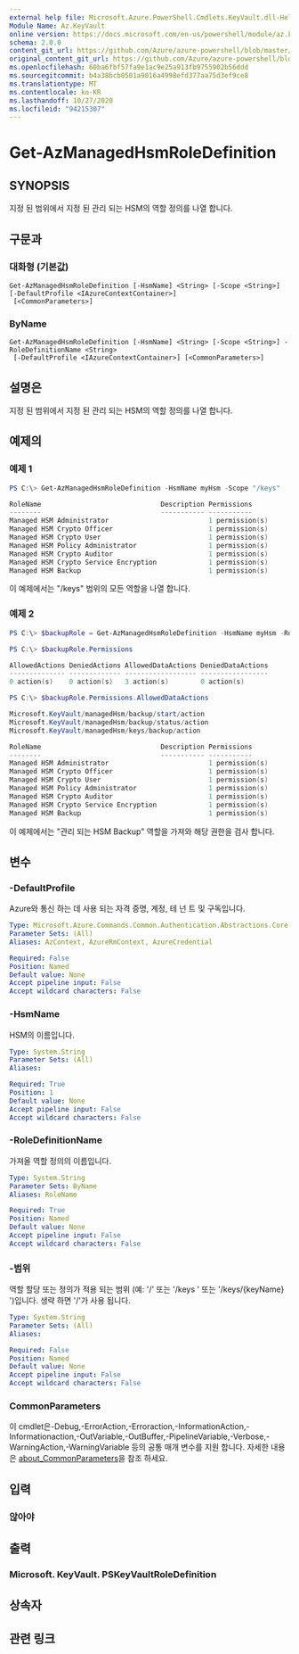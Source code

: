 ```yaml
---
external help file: Microsoft.Azure.PowerShell.Cmdlets.KeyVault.dll-Help.xml
Module Name: Az.KeyVault
online version: https://docs.microsoft.com/en-us/powershell/module/az.keyvault/get-azmanagedhsmroledefinition
schema: 2.0.0
content_git_url: https://github.com/Azure/azure-powershell/blob/master/src/KeyVault/KeyVault/help/Get-AzManagedHsmRoleDefinition.md
original_content_git_url: https://github.com/Azure/azure-powershell/blob/master/src/KeyVault/KeyVault/help/Get-AzManagedHsmRoleDefinition.md
ms.openlocfilehash: 60ba6fbf57fa9e1ac9e25a913fb9755902b56ddd
ms.sourcegitcommit: b4a38bcb0501a9016a4998efd377aa75d3ef9ce8
ms.translationtype: MT
ms.contentlocale: ko-KR
ms.lasthandoff: 10/27/2020
ms.locfileid: "94215307"
---
```

# Get-AzManagedHsmRoleDefinition

## SYNOPSIS
지정 된 범위에서 지정 된 관리 되는 HSM의 역할 정의를 나열 합니다.

## 구문과

### 대화형 (기본값)
```
Get-AzManagedHsmRoleDefinition [-HsmName] <String> [-Scope <String>] [-DefaultProfile <IAzureContextContainer>]
 [<CommonParameters>]
```

### ByName
```
Get-AzManagedHsmRoleDefinition [-HsmName] <String> [-Scope <String>] -RoleDefinitionName <String>
 [-DefaultProfile <IAzureContextContainer>] [<CommonParameters>]
```

## 설명은
지정 된 범위에서 지정 된 관리 되는 HSM의 역할 정의를 나열 합니다.

## 예제의

### 예제 1
```powershell
PS C:\> Get-AzManagedHsmRoleDefinition -HsmName myHsm -Scope "/keys"

RoleName                              Description Permissions
--------                              ----------- -----------
Managed HSM Administrator                         1 permission(s)
Managed HSM Crypto Officer                        1 permission(s)
Managed HSM Crypto User                           1 permission(s)
Managed HSM Policy Administrator                  1 permission(s)
Managed HSM Crypto Auditor                        1 permission(s)
Managed HSM Crypto Service Encryption             1 permission(s)
Managed HSM Backup                                1 permission(s)
```

이 예제에서는 "/keys" 범위의 모든 역할을 나열 합니다.

### 예제 2
```powershell
PS C:\> $backupRole = Get-AzManagedHsmRoleDefinition -HsmName myHsm -RoleDefinitionName "managed hsm backup"

PS C:\> $backupRole.Permissions

AllowedActions DeniedActions AllowedDataActions DeniedDataActions
-------------- ------------- ------------------ -----------------
0 action(s)    0 action(s)   3 action(s)        0 action(s)

PS C:\> $backupRole.Permissions.AllowedDataActions

Microsoft.KeyVault/managedHsm/backup/start/action
Microsoft.KeyVault/managedHsm/backup/status/action
Microsoft.KeyVault/managedHsm/keys/backup/action

RoleName                              Description Permissions
--------                              ----------- -----------
Managed HSM Administrator                         1 permission(s)
Managed HSM Crypto Officer                        1 permission(s)
Managed HSM Crypto User                           1 permission(s)
Managed HSM Policy Administrator                  1 permission(s)
Managed HSM Crypto Auditor                        1 permission(s)
Managed HSM Crypto Service Encryption             1 permission(s)
Managed HSM Backup                                1 permission(s)
```

이 예제에서는 "관리 되는 HSM Backup" 역할을 가져와 해당 권한을 검사 합니다.

## 변수

### -DefaultProfile
Azure와 통신 하는 데 사용 되는 자격 증명, 계정, 테 넌 트 및 구독입니다.

```yaml
Type: Microsoft.Azure.Commands.Common.Authentication.Abstractions.Core.IAzureContextContainer
Parameter Sets: (All)
Aliases: AzContext, AzureRmContext, AzureCredential

Required: False
Position: Named
Default value: None
Accept pipeline input: False
Accept wildcard characters: False
```

### -HsmName
HSM의 이름입니다.

```yaml
Type: System.String
Parameter Sets: (All)
Aliases:

Required: True
Position: 1
Default value: None
Accept pipeline input: False
Accept wildcard characters: False
```

### -RoleDefinitionName
가져올 역할 정의의 이름입니다.

```yaml
Type: System.String
Parameter Sets: ByName
Aliases: RoleName

Required: True
Position: Named
Default value: None
Accept pipeline input: False
Accept wildcard characters: False
```

### -범위
역할 할당 또는 정의가 적용 되는 범위 (예: '/' 또는 '/keys ' 또는 '/keys/{keyName} ')입니다.
생략 하면 '/'가 사용 됩니다.

```yaml
Type: System.String
Parameter Sets: (All)
Aliases:

Required: False
Position: Named
Default value: None
Accept pipeline input: False
Accept wildcard characters: False
```

### CommonParameters
이 cmdlet은-Debug,-ErrorAction,-Erroraction,-InformationAction,-Informationaction,-OutVariable,-OutBuffer,-PipelineVariable,-Verbose,-WarningAction,-WarningVariable 등의 공통 매개 변수를 지원 합니다. 자세한 내용은 [about_CommonParameters](http://go.microsoft.com/fwlink/?LinkID=113216)을 참조 하세요.

## 입력

### 않아야

## 출력

### Microsoft. KeyVault. PSKeyVaultRoleDefinition

## 상속자

## 관련 링크
